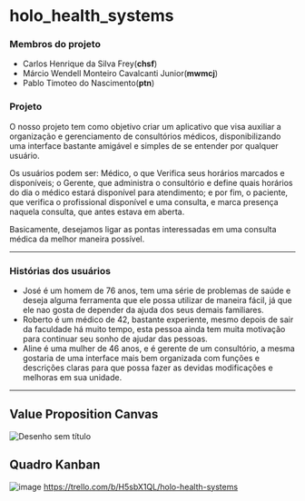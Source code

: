 # holo_health_systems

### Membros do projeto

- Carlos Henrique da Silva Frey(**chsf**)
- Márcio Wendell Monteiro Cavalcanti Junior(**mwmcj**)
- Pablo Timoteo do Nascimento(**ptn**)

### Projeto

O nosso projeto tem como objetivo criar um aplicativo que visa auxiliar a organização e gerenciamento de consultórios médicos, disponibilizando uma interface bastante amigável e simples de se entender por qualquer usuário.

Os usuários podem ser: Médico, o que Verifica seus horários marcados e disponíveis; o Gerente, que administra o consultório e define quais horários do dia o médico estará disponível para atendimento; e por fim, o paciente, que verifica o profissional disponível e uma consulta, e marca presença naquela consulta, que antes estava em aberta.

Basicamente, desejamos ligar as pontas interessadas em uma consulta médica da melhor maneira possível.

-------------------------------
### Histórias dos usuários

* José é um homem de 76 anos, tem uma série de problemas de saúde e deseja alguma ferramenta que ele possa utilizar de maneira fácil, já que ele nao gosta de depender da ajuda dos seus demais familiares.
* Roberto é um médico de 42, bastante experiente, mesmo depois  de sair da faculdade há muito tempo, esta pessoa ainda tem muita motivação para continuar seu sonho de ajudar das pessoas.
* Aline é uma mulher de 46 anos, e é gerente de um consultório, a mesma gostaria de uma interface mais bem organizada com funções e descrições claras para que possa fazer as devidas modificações e melhoras em sua unidade.

-------------------------------
## Value Proposition Canvas 
![Desenho sem título](https://user-images.githubusercontent.com/51882911/143334485-6ea1f492-4870-45a5-aeef-05934a2d262a.jpg)

## Quadro Kanban
![image](https://user-images.githubusercontent.com/51882911/143334811-f8c0a68d-6ac5-45b9-8b86-3a1cad5073cb.png)
https://trello.com/b/H5sbX1QL/holo-health-systems

